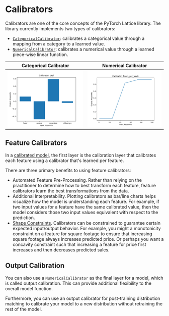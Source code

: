 # Calibrators

Calibrators are one of the core concepts of the PyTorch Lattice library. The library currently implements two types of calibrators:

- [`CategoricalCalibrator`](/pytorch-lattice/api/layers/#pytorch_lattice.layers.CategoricalCalibrator): calibrates a categorical value through a mapping from a category to a learned value.
- [`NumericalCalibrator`](/pytorch-lattice/api/layers/#pytorch_lattice.layers.NumericalCalibrator): calibrates a numerical value through a learned piece-wise linear function.

Categorical Calibrator          | Numerical Calibrator
:------------------------------:|:----------------------------------------:
![](../img/thal_calibrator.png) | ![](../img/hours_per_week_calibrator.png)

## Feature Calibrators

In a [calibrated model](model_types.md), the first layer is the calibration layer that calibrates each feature using a calibrator that's learned per feature.

There are three primary benefits to using feature calibrators:

- Automated Feature Pre-Processing. Rather than relying on the practitioner to determine how to best transform each feature, feature calibrators learn the best transformations from the data.
- Additional Interpretability. Plotting calibrators as bar/line charts helps visualize how the model is understanding each feature. For example, if two input values for a feature have the same calibrated value, then the model considers those two input values equivalent with respect to the prediction.
- [Shape Constraints](shape_constraints). Calibrators can be constrained to guarantee certain expected input/output behavior. For example, you might a monotonicity constraint on a feature for square footage to ensure that increasing square footage always increases predicted price. Or perhaps you want a concavity constraint such that increasing a feature for price first increases and then decreases predicted sales.

## Output Calibration

You can also use a `NumericalCalibrator` as the final layer for a model, which is called output calibration. This can provide additional flexibility to the overall model function.

Furthermore, you can use an output calibrator for post-training distribution matching to calibrate your model to a new distribution without retraining the rest of the model.

